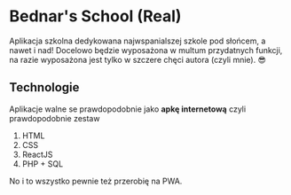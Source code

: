 # Bednar's School (Real)
Aplikacja szkolna dedykowana najwspanialszej szkole pod słońcem, a nawet i nad! 
Docelowo będzie wyposażona w multum przydatnych funkcji, na razie wyposażona jest tylko w szczere chęci autora (czyli mnie). 😎
## Technologie
Aplikacje walne se prawdopodobnie jako **apkę internetową** czyli prawdopodobnie zestaw 
1. HTML
2. CSS
3. ReactJS
4. PHP + SQL

No i to wszystko pewnie też przerobię na PWA.
